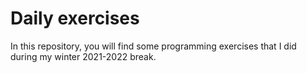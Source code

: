 # Daily exercises
In this repository, you will find some programming exercises that I did during my winter 2021-2022 break.
